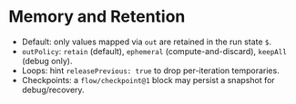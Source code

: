 # Memory and Retention

- Default: only values mapped via `out` are retained in the run state `$`.
- `outPolicy`: `retain` (default), `ephemeral` (compute-and-discard), `keepAll` (debug only).
- Loops: hint `releasePrevious: true` to drop per-iteration temporaries.
- Checkpoints: a `flow/checkpoint@1` block may persist a snapshot for debug/recovery.

